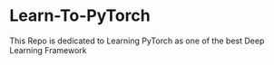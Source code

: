 # Learn-To-PyTorch
This Repo is dedicated to Learning PyTorch as one of the best Deep Learning Framework

<!--
12345678910
-->
